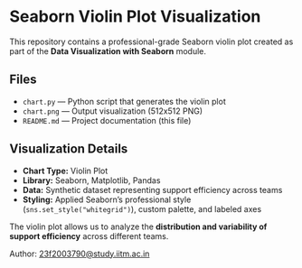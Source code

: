# Seaborn Violin Plot Visualization

This repository contains a professional-grade Seaborn violin plot created as part of the **Data Visualization with Seaborn** module.  

## Files
- `chart.py` — Python script that generates the violin plot  
- `chart.png` — Output visualization (512x512 PNG)  
- `README.md` — Project documentation (this file)  

## Visualization Details
- **Chart Type:** Violin Plot  
- **Library:** Seaborn, Matplotlib, Pandas  
- **Data:** Synthetic dataset representing support efficiency across teams  
- **Styling:** Applied Seaborn’s professional style (`sns.set_style("whitegrid")`), custom palette, and labeled axes  

The violin plot allows us to analyze the **distribution and variability of support efficiency** across different teams.  

Author: 23f2003790@study.iitm.ac.in
